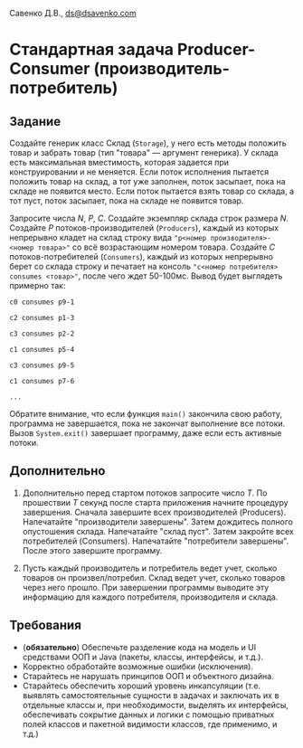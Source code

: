 Савенко Д.В., <ds@dsavenko.com>

# Стандартная задача Producer-Consumer (производитель-потребитель)

## Задание

Создайте генерик класс Склад (`Storage`), у него есть методы положить товар и забрать товар (тип "товара" — аргумент генерика). У склада есть максимальная вместимость, которая задается при конструировании и не меняется. Если поток исполнения пытается положить товар на склад, а тот уже заполнен, поток засыпает, пока на складе не появится место. Если поток пытается взять товар со склада, а тот пуст, поток засыпает, пока на складе не появится товар.

Запросите числа *N*, *P*, *C*. Создайте экземпляр склада строк размера *N*. Создайте *P* потоков-производителей (`Producers`), каждый из которых непрерывно кладет на склад строку вида `"p<номер производителя>-<номер товара>"` со всё возрастающим номером товара. Создайте *C* потоков-потребителей (`Consumers`), каждый из которых непрерывно берет со склада строку и печатает на консоль `"c<номер потребителя> consumes <товар>"`, после чего ждет 50-100мс. Вывод будет выглядеть примерно так:
   
    c0 consumes p9-1

    c2 consumes p1-3

    c3 consumes p2-2
   
    c1 consumes p5-4
   
    c3 consumes p9-5
   
    c1 consumes p7-6

    ...

Обратите внимание, что если функция `main()` закончила свою работу, программа не завершается, пока не закончат выполнение все потоки. Вызов `System.exit()` завершает программу, даже если есть активные потоки.

## Дополнительно

1) Дополнительно перед стартом потоков запросите число *T*. По прошествии *T* секунд после старта приложения начните процедуру завершения. Сначала завершите всех производителей (Producers). Напечатайте "производители завершены". Затем дождитесь полного опустошения склада. Напечатайте "склад пуст". Затем закройте всех потребителей (Consumers). Напечатайте "потребители завершены". После этого завершите программу.

2) Пусть каждый производитель и потребитель ведет учет, сколько товаров он произвел/потребил. Склад ведет учет, сколько товаров через него прошло. При завершении программы выводите эту информацию для каждого потребителя, производителя и склада.

## Требования

- (**обязательно**) Обеспечьте разделение кода на модель и UI средствами ООП и Java (пакеты, классы, интерфейсы, и т.д.).
- Корректно обработайте возможные ошибки (исключения).
- Старайтесь не нарушать принципов ООП и объектного дизайна.
- Старайтесь обеспечить хороший уровень инкапсуляции (т.е. выявлять самостоятельные сущности в задачах и заключать их в отдельные классы и, при необходимости, выделять их интерфейсы, обеспечивать сокрытие данных и логики с помощью приватных полей классов и пакетной видимости классов, где применимо, и т.д.)

